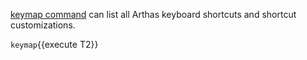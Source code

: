 [keymap command](https://arthas.aliyun.com/en/doc/keymap.html) can list all Arthas keyboard shortcuts and shortcut customizations.

`keymap`{{execute T2}}
